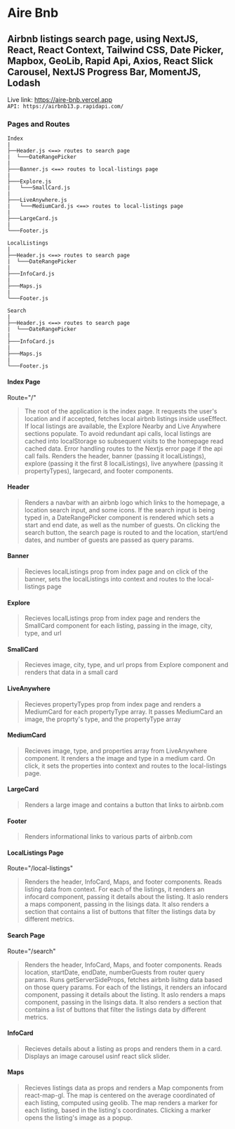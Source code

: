 # Aire Bnb

## Airbnb listings search page, using NextJS, React, React Context, Tailwind CSS, Date Picker, Mapbox, GeoLib, Rapid Api, Axios, React Slick Carousel, NextJS Progress Bar, MomentJS, Lodash

Live link: https://aire-bnb.vercel.app  
`API: https://airbnb13.p.rapidapi.com/`

### Pages and Routes

```
Index
|
├──Header.js <==> routes to search page
|  └───DateRangePicker
|
├───Banner.js <==> routes to local-listings page
|
├───Explore.js
|   └───SmallCard.js
|
├───LiveAnywhere.js
|   └───MediumCard.js <==> routes to local-listings page
|
├───LargeCard.js
|
└───Footer.js

LocalListings
|
├──Header.js <==> routes to search page
|  └───DateRangePicker
|
├───InfoCard.js
|
├───Maps.js
|
└───Footer.js

Search
|
├──Header.js <==> routes to search page
|  └───DateRangePicker
|
├───InfoCard.js
|
├───Maps.js
|
└───Footer.js
```

#### Index Page

Route="/"

> The root of the application is the index page.
> It requests the user's location and if accepted, fetches local airbnb listings inside useEffect. If local listings are available, the Explore Nearby and Live Anywhere sections populate. To avoid redundant api calls, local listings are cached into localStorage so subsequent visits to the homepage read cached data. Error handling routes to the Nextjs error page if the api call fails.
> Renders the header, banner (passing it localListings), explore (passing it the first 8 localListings), live anywhere (passing it propertyTypes), largecard, and footer components.

#### Header

> Renders a navbar with an airbnb logo which links to the homepage, a location search input, and some icons. If the search input is being typed in, a DateRangePicker component is rendered which sets a start and end date, as well as the number of guests. On clicking the search button, the search page is routed to and the location, start/end dates, and number of guests are passed as query params.

#### Banner

> Recieves localListings prop from index page and on click of the banner, sets the localListings into context and routes to the local-listings page

#### Explore

> Recieves localListings prop from index page and renders the SmallCard component for each listing, passing in the image, city, type, and url

#### SmallCard

> Recieves image, city, type, and url props from Explore component and renders that data in a small card

#### LiveAnywhere

> Recieves propertyTypes prop from index page and renders a MediumCard for each propertyType array. It passes MediumCard an image, the proprty's type, and the propertyType array

#### MediumCard

> Recieves image, type, and properties array from LiveAnywhere component. It renders a the image and type in a medium card. On click, it sets the properties into context and routes to the local-listings page.

#### LargeCard

> Renders a large image and contains a button that links to airbnb.com

#### Footer

> Renders informational links to various parts of airbnb.com

#### LocalListings Page

Route="/local-listings"

> Renders the header, InfoCard, Maps, and footer components. Reads listing data from context. For each of the listings, it renders an infocard component, passing it details about the listing. It aslo renders a maps component, passing in the lisings data. It also renders a section that contains a list of buttons that filter the listings data by different metrics.

#### Search Page

Route="/search"

> Renders the header, InfoCard, Maps, and footer components. Reads location, startDate, endDate, numberGuests from router query params. Runs getServerSideProps, fetches airbnb lisitng data based on those query params. For each of the listings, it renders an infocard component, passing it details about the listing. It aslo renders a maps component, passing in the lisings data. It also renders a section that contains a list of buttons that filter the listings data by different metrics.

#### InfoCard

> Recieves details about a listing as props and renders them in a card. Displays an image carousel usinf react slick slider.

#### Maps

> Recieves listings data as props and renders a Map components from react-map-gl. The map is centered on the average coordinated of each listing, computed using geolib. The map renders a marker for each listing, based in the listing's coordinates. Clicking a marker opens the listing's image as a popup.
